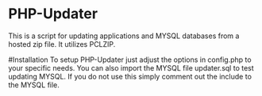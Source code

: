 # PHP-Updater
This is a script for updating applications and MYSQL databases from a hosted zip file.  It utilizes PCLZIP.

#Installation
To setup PHP-Updater just adjust the options in config.php to your specific needs.  You can also import the MYSQL file updater.sql to test updating MYSQL.  If you do not use this simply comment out the include to the MYSQL file.
